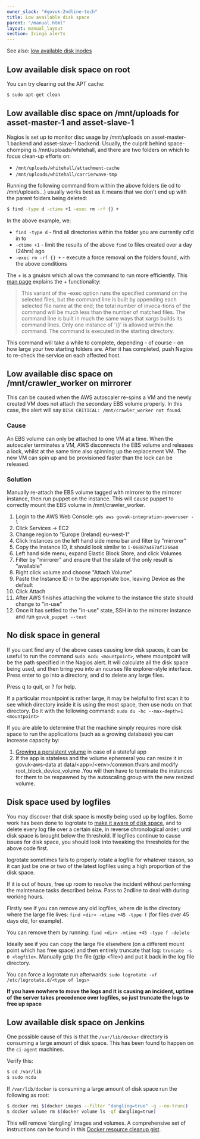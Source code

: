 ```yaml
---
owner_slack: "#govuk-2ndline-tech"
title: Low available disk space
parent: "/manual.html"
layout: manual_layout
section: Icinga alerts
---
```


See also: [low available disk inodes](low-available-disk-inodes.html)

## Low available disk space on root

You can try clearing out the APT cache:

```sh
$ sudo apt-get clean
```

## Low available disc space on /mnt/uploads for asset-master-1 and asset-slave-1

Nagios is set up to monitor disc usage by /mnt/uploads on
asset-master-1.backend and asset-slave-1.backend. Usually, the culprit
behind space-chomping is /mnt/uploads/whitehall, and there are two
folders on which to focus clean-up efforts on:

- `/mnt/uploads/whitehall/attachment-cache`
- `/mnt/uploads/whitehall/carrierwave-tmp`

Running the following command from within the above folders (ie cd to
/mnt/uploads...) usually works best as it means that we don't end up
with the parent folders being deleted:

```sh
$ find -type d -ctime +1 -exec rm -rf {} +
```

In the above example, we:

- `find -type d` - find all directories within the folder you are currently
  cd'd in to
- `-ctime +1` - limit the results of the above `find` to files created over a
  day (24hrs) ago
- `-exec rm -rf {} +` - execute a force removal on the folders found, with the
  above conditions

The + is a gnuism which allows the command to run more efficiently. This
[man page](http://unixhelp.ed.ac.uk/CGI/man-cgi?find) explains the +
functionality:

> This variant of the -exec option runs the specified command on the
> selected files, but the command line is built by appending each
> selected file name at the end; the total number of invoca-tions of the
> command will be much less than the number of matched files. The
> command line is built in much the same ways that xargs builds its
> command lines. Only one instance of '{}' is allowed within the
> command. The command is executed in the starting directory.

This command will take a while to complete, depending - of course - on
how large your two starting folders are. After it has completed, push
Nagios to re-check the service on each affected host.

## Low available disc space on /mnt/crawler_worker on mirrorer

This can be caused when the AWS autoscaler re-spins a VM and the newly created
VM does not attach the secondary EBS volume properly. In this case, the alert
will say `DISK CRITICAL: /mnt/crawler_worker not found`.

### Cause

An EBS volume can only be attached to one VM at a time. When the autoscaler
terminates a VM, AWS disconnects the EBS volume and releases a lock, whilst at
the same time also spinning up the replacement VM. The new VM can spin up and be
provisioned faster than the lock can be released.

### Solution

Manually re-attach the EBS volume tagged with mirrorer to the mirrorer
instance, then run puppet on the instance. This will cause puppet to correctly
mount the EBS volume in /mnt/crawler_worker.

1. Login to the AWS Web Console: `gds aws govuk-integration-poweruser -l`
1. Click Services -> EC2
1. Change region to "Europe (Ireland) eu-west-1"
1. Click Instances on the left hand side menu bar and filter by "mirrorer"
1. Copy the Instance ID, it should look similar to `i-06887a467af1266a0`
1. Left hand side menu, expand Elastic Block Store, and click Volumes
1. Filter by "mirrorer" and ensure that the state of the only result is "available"
1. Right click volume and choose "Attach Volume"
1. Paste the Instance ID in to the appropriate box, leaving Device as the default
1. Click Attach
1. After AWS finishes attaching the volume to the instance the state should change to "in-use"
1. Once it has settled to the "in-use" state, SSH in to the mirrorer instance and run `govuk_puppet --test`

## No disk space in general

If you cant find any of the above cases causing low disk spaces, it can
be useful to run the command `sudo ncdu <mountpoint>`, where mountpoint
will be the path specified in the Nagios alert. It will calculate all
the disk space being used, and then bring you into an ncurses file
explorer-style interface. Press enter to go into a directory, and d to
delete any large files.

Press q to quit, or ? for help.

If a particular mountpoint is rather large, it may be helpful to first
scan it to see which directory inside it is using the most space, then
use ncdu on that directory. Do it with the following command:
`sudo du -hc --max-depth=1 <mountpoint>`

If you are able to determine that the machine simply requires more disk space
to run the applications (such as a growing database) you can increase capacity
by:

1. [Growing a persistent volume](https://docs.publishing.service.gov.uk/manual/manually-resize-ebs.html) in case of a stateful app
1. If the app is stateless and the volume ephemeral you can resize it in govuk-aws-data at data/\<app\>/\<env\>/common.tfvars and modify root_block_device_volume .You will then have to terminate the instances for them to be respawned by the autoscaling group with the new resized volume.

## Disk space used by logfiles

You may discover that disk space is mostly being used up by logfiles.
Some work has been done to logrotate to [make it aware of disk space](https://github.com/alphagov/govuk-puppet/pull/11671/files), and to delete every log file over a certain size, in reverse chronological order, until disk space is brought below the threshold.
If logfiles continue to cause issues for disk space, you should look into tweaking the thresholds for the above code first.

logrotate sometimes fails to properly rotate a logfile for whatever reason, so it can just be one or two of the latest logfiles using a high proportion of the disk space.

If it is out of hours, free up room to resolve the incident without
performing the maintenace tasks described below. Pass to 2ndline to deal
with during working hours.

Firstly see if you can remove any old logfiles, where dir is the
directory where the large file lives: `find <dir> -mtime +45 -type f` (for
files over 45 days old, for example).

You can remove them by running: `find <dir> -mtime +45 -type f -delete`

Ideally see if you can copy the large file elsewhere (on a different
mount point which has free space) and then entirely truncate that log:
`truncate -s 0 <logfile>`. Manually gzip the file (gzip &lt;file&gt;)
and put it back in the log file directory.

You can force a logrotate run afterwards:
`sudo logrotate -vf /etc/logrotate.d/<type of logs>`

**If you have nowhere to move the logs and it is causing an incident,
uptime of the server takes precedence over logfiles, so just truncate the
logs to free up space**

## Low available disk space on Jenkins

One possible cause of this is that the `/var/lib/docker` directory is consuming
a large amount of disk space. This has been found to happen on the `ci-agent`
machines.

Verify this:

```sh
$ cd /var/lib
$ sudo ncdu
```

If `/var/lib/docker` is consuming a large amount of disk space run the
following as root:

```sh
$ docker rmi $(docker images --filter "dangling=true" -q --no-trunc)
$ docker volume rm $(docker volume ls -qf dangling=true)
```

This will remove 'dangling' images and volumes. A comprehensive set of
instructions can be found in this
[Docker resource cleanup gist][docker-cleanup].

[docker-cleanup]: https://gist.github.com/bastman/5b57ddb3c11942094f8d0a97d461b430
